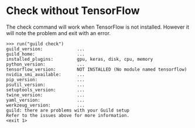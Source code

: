# Check without TensorFlow

The check command will work when TensorFlow is not installed. However
it will note the problem and exit with an error.

    >>> run("guild check")
    guild_version:             ...
    guild_home:                ...
    installed_plugins:         gpu, keras, disk, cpu, memory
    python_version:            ...
    tensorflow_version:        NOT INSTALLED (No module named tensorflow)
    nvidia_smi_available:      ...
    pip_version:               ...
    psutil_version:            ...
    setuptools_version:        ...
    twine_version:             ...
    yaml_version:              ...
    werkzeug_version:          ...
    guild: there are problems with your Guild setup
    Refer to the issues above for more information.
    <exit 1>
